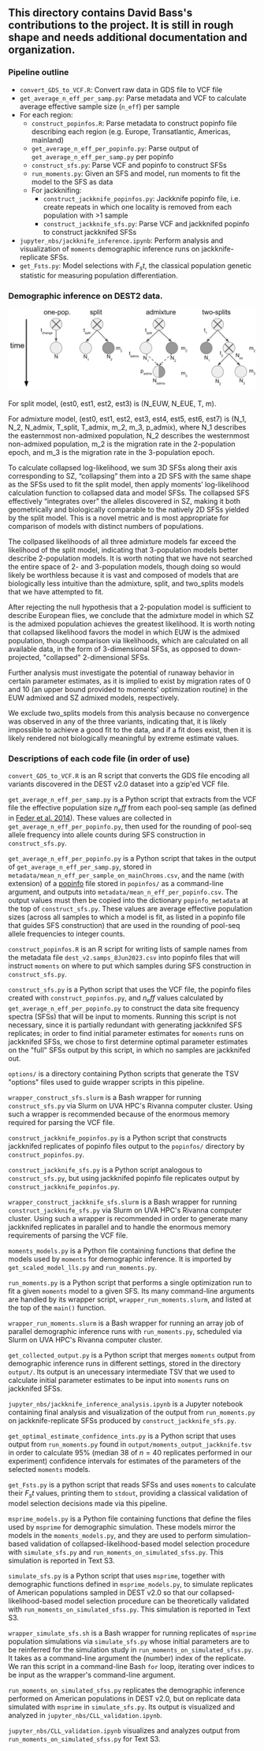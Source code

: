 ## This directory contains David Bass's contributions to the project. It is still in rough shape and needs additional documentation and organization.

### Pipeline outline
- `convert_GDS_to_VCF.R`: Convert raw data in GDS file to VCF file
- `get_average_n_eff_per_samp.py`: Parse metadata and VCF to calculate average effective sample size (`n_eff`) per sample
- For each region:
  - `construct_popinfos.R`: Parse metadata to construct popinfo file describing each region (e.g. Europe, Transatlantic, Americas, mainland)
  - `get_average_n_eff_per_popinfo.py`: Parse output of `get_average_n_eff_per_samp.py` per popinfo
  - `construct_sfs.py`: Parse VCF and popinfo to construct SFSs
  - `run_moments.py`: Given an SFS and model, run moments to fit the model to the SFS as data
  - For jackknifing:
    - `construct_jackknife_popinfos.py`: Jackknife popinfo file, i.e. create repeats in which one locality is removed from each population with >1 sample
    - `construct_jackknife_sfs.py`: Parse VCF and jackknifed popinfo to construct jackknifed SFSs
- `jupyter_nbs/jackknife_inference.ipynb`: Perform analysis and visualization of `moments` demographic inference runs on jackknife-replicate SFSs.
- `get_Fsts.py`: Model selections with $F_st$, the classical population genetic statistic for measuring population differentiation.

### Demographic inference on DEST2 data.

![plot](figures/DEST2_fig_S16.png)

For split model, (est0, est1, est2, est3) is (N_EUW, N_EUE, T, m).

For admixture model, (est0, est1, est2, est3, est4, est5, est6, est7) is (N_1, N_2, N_admix, T_split, T_admix, m_2, m_3, p_admix), where N_1 describes the easternmost non-admixed population, N_2 describes the westernmost non-admixed population, m_2 is the migration rate in the 2-population epoch, and m_3 is the migration rate in the 3-population epoch.

To calculate collapsed log-likelihood, we sum 3D SFSs along their axis corresponding to SZ, “collapsing” them into a 2D SFS with the same shape as the SFSs used to fit the split model, then apply moments’ log-likelihood calculation function to collapsed data and model SFSs. The collapsed SFS effectively “integrates over” the alleles discovered in SZ, making it both geometrically and biologically comparable to the natively 2D SFSs yielded by the split model. This is a novel metric and is most appropriate for comparison of models with distinct numbers of populations.

The collpased likelihoods of all three admixture models far exceed the likelihood of the split model, indicating that 3-population models better describe 2-population models. It is worth noting that we have not searched the entire space of 2- and 3-population models, though doing so would likely be worthless because it is vast and composed of models that are biologically less intuitive than the admixture, split, and two_splits models that we have attempted to fit.

After rejecting the null hypothesis that a 2-population model is sufficient to describe European flies, we conclude that the admixture model in which SZ is the admixed population achieves the greatest likelihood. It is worth noting that collapsed likelihood favors the model in which EUW is the admixed population, though comparison via likelihoods, which are calculated on all available data, in the form of 3-dimensional SFSs, as opposed to down-projected, "collapsed" 2-dimensional SFSs.

Further analysis must investigate the potential of runaway behavior in certain parameter estimates, as it is implied to exist by migration rates of 0 and 10 (an upper bound provided to moments' optimization routine) in the EUW admixed and SZ admixed models, respectively.

We exclude two_splits models from this analysis because no convergence was observed in any of the three variants, indicating that, it is likely impossible to achieve a good fit to the data, and if a fit does exist, then it is likely rendered not biologically meaningful by extreme estimate values.

### Descriptions of each code file (in order of use)
`convert_GDS_to_VCF.R` is an R script that converts the GDS file encoding all variants discovered in the DEST v2.0 dataset into a gzip'ed VCF file.

`get_average_n_eff_per_samp.py` is a Python script that extracts from the VCF file the effective population size $n_eff$ from each pool-seq sample (as defined in [Feder et al. 2014](https://doi.org/10.1534/genetics.113.158220)). These values are collected in `get_average_n_eff_per_popinfo.py`, then used for the rounding of pool-seq allele frequency into allele counts during SFS construction in `construct_sfs.py`.

`get_average_n_eff_per_popinfo.py` is a Python script that takes in the output of `get_average_n_eff_per_samp.py`, stored in `metadata/mean_n_eff_per_sample_on_mainChroms.csv`, and the name (with extension) of a [popinfo](https://github.com/MomentsLD/moments/blob/main/moments/Misc.py#L576) file stored in `popinfos/` as a command-line argument, and outputs into `metadata/mean_n_eff_per_popinfo.csv`. The output values must then be copied into the dictionary `popinfo_metadata` at the top of `construct_sfs.py`. These values are average effective population sizes (across all samples to which a model is fit, as listed in a popinfo file that guides SFS construction) that are used in the rounding of pool-seq allele frequencies to integer counts.

`construct_popinfos.R` is an R script for writing lists of sample names from the metadata file `dest_v2.samps_8Jun2023.csv` into popinfo files that will instruct `moments` on where to put which samples during SFS construction in `construct_sfs.py`.

`construct_sfs.py` is a Python script that uses the VCF file, the popinfo files created with `construct_popinfos.py`, and $n_eff$ values calculated by `get_average_n_eff_per_popinfo.py` to construct the data site frequency spectra (SFSs) that will be input to moments. Running this script is not necessary, since it is partially redundant with generating jackknifed SFS replicates; in order to find initial parameter estimates for `moments` runs on jackknifed SFSs, we chose to first determine optimal parameter estimates on the "full" SFSs output by this script, in which no samples are jackknifed out.

`options/` is a directory containing Python scripts that generate the TSV "options" files used to guide wrapper scripts in this pipeline.

`wrapper_construct_sfs.slurm` is a Bash wrapper for running `construct_sfs.py` via Slurm on UVA HPC's Rivanna computer cluster. Using such a wrapper is recommended because of the enormous memory required for parsing the VCF file.

`construct_jackknife_popinfos.py` is a Python script that constructs jackknifed replicates of popinfo files output to the `popinfos/` directory by `construct_popinfos.py`. 

`construct_jackknife_sfs.py` is a Python script analogous to `construct_sfs.py`, but using jackknifed popinfo file replicates output by `construct_jackknife_popinfos.py`.

`wrapper_construct_jackknife_sfs.slurm` is a Bash wrapper for running `construct_jackknife_sfs.py` via Slurm on UVA HPC's Rivanna computer cluster. Using such a wrapper is recommended in order to generate many jackknifed replicates in parallel and to handle the enormous memory requirements of parsing the VCF file.

`moments_models.py` is a Python file containing functions that define the models used by `moments` for demographic inference. It is imported by `get_scaled_model_lls.py` and `run_moments.py`.

`run_moments.py` is a Python script that performs a single optimization run to fit a given `moments` model to a given SFS. Its many command-line arguments are handled by its wrapper script, `wrapper_run_moments.slurm`, and listed at the top of the `main()` function.

`wrapper_run_moments.slurm` is a Bash wrapper for running an array job of parallel demographic inference runs with `run_moments.py`, scheduled via Slurm on UVA HPC's Rivanna computer cluster.

`get_collected_output.py` is a Python script that merges `moments` output from demographic inference runs in different settings, stored in the directory `output/`. Its output is an unecessary intermediate TSV that we used to calculate initial parameter estimates to be input into `moments` runs on jackknifed SFSs.

`jupyter_nbs/jackknife_inference_analysis.ipynb` is a Jupyter notebook containing final analysis and visualization of the output from `run_moments.py` on jackknife-replicate SFSs produced by `construct_jackknife_sfs.py`.

`get_optimal_estimate_confidence_ints.py` is a Python script that uses output from `run_moments.py` found in `output/moments_output_jackknife.tsv` in order to calculate 95\% (median 38 of $n=40$ replicates performed in our experiment) confidence intervals for estimates of the parameters of the selected `moments` models.

`get_Fsts.py` is a python script that reads SFSs and uses `moments` to calculate their $F_st$ values, printing them to `stdout`, providing a classical validation of model selection decisions made via this pipeline.

`msprime_models.py` is a Python file containing functions that define the files used by `msprime` for demographic simulation. These models mirror the models in the `moments_models.py`, and they are used to perform simulation-based validation of collapsed-likelihood-based model selection procedure with `simulate_sfs.py` and `run_moments_on_simulated_sfss.py`. This simulation is reported in Text S3.

`simulate_sfs.py` is a Python script that uses `msprime`, together with demographic functions defined in `msprime_models.py`, to simulate replicates of American populations sampled in DEST v2.0 so that our collapsed-likelihood-based model selection procedure can be theoretically validated with `run_moments_on_simulated_sfss.py`. This simulation is reported in Text S3.

`wrapper_simulate_sfs.sh` is a Bash wrapper for running replicates of `msprime` population simulations via `simulate_sfs.py` whose initial parameters are to be reinferred for the simulation study in `run_moments_on_simulated_sfss.py`. It takes as a command-line argument the (number) index of the replicate. We ran this script in a command-line Bash `for` loop, iterating over indices to be input as the wrapper's command-line argument.

`run_moments_on_simulated_sfss.py` replicates the demographic inference performed on American populations in DEST v2.0, but on replicate data simulated with `msprime` in `simulate_sfs.py`. Its output is visualized and analyzed in `jupyter_nbs/CLL_validation.ipynb`.

`jupyter_nbs/CLL_validation.ipynb` visualizes and analyzes output from `run_moments_on_simulated_sfss.py` for Text S3.